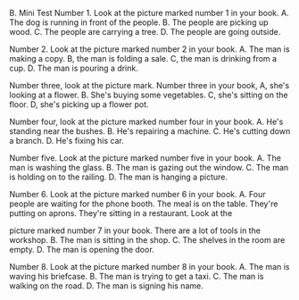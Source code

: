 B. Mini Test  Number 1.  Look at the picture marked number 1 in your book.  A. The dog is running in front of the people.  B. The people are picking up wood.  C. The people are carrying a tree.  D. The people are going outside. 

Number 2.  Look at the picture marked number 2 in your book. A.  The man is making a copy.  B, the man is folding a sale.  C,  the man is drinking from a cup.  D. The man is pouring a drink. 

Number three,  look at the picture mark. Number three in your book,  A, she's looking at a flower.  B.  She's buying some vegetables.  C,  she's sitting on the floor.  D, she's picking up a flower pot. 

Number four,  look at the picture marked number four in your book.  A.  He's standing near the bushes.  B. He's repairing a machine.  C. He's cutting down a branch.  D. He's fixing his car. 

Number five.  Look at the picture marked number five in your book.  A.  The man is washing the glass.  B. The man is gazing out the window.  C. The man is holding on to the railing.  D. The man is hanging a picture. 

Number 6.  Look at the picture marked number 6 in your book.  A.  Four people are waiting for the phone booth.  The meal is on the table.  They're putting on aprons.  They're sitting in a restaurant. Look at the 

picture marked number 7 in your book.  There are a lot of tools in the workshop.  B. The man is sitting in the shop.  C. The shelves in the room are empty.  D. The man is opening the door. 

Number 8. Look at the picture marked number 8 in your book.  A.  The man is waving his briefcase.  B. The man is trying to get a taxi.  C. The man is walking on the road.  D. The man is signing his name. 